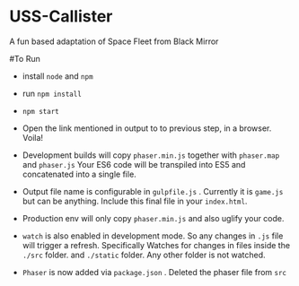 # USS-Callister
A fun based adaptation of Space Fleet from Black Mirror

#To Run

* install `node` and `npm`

* run `npm install`

* `npm start`

* Open the link mentioned in output to to previous step, in a browser. Voila!

* Development builds will copy `phaser.min.js` together with `phaser.map` and `phaser.js`
  Your ES6 code will be transpiled into ES5 and concatenated into a single file.

* Output file name is configurable in `gulpfile.js` . Currently it is `game.js` but can be anything.
Include this final file in your `index.html`.

* Production env will only copy `phaser.min.js` and also uglify your code.

* `watch` is also enabled in development mode. So any changes in `.js` file will trigger a refresh.
Specifically Watches for changes in files inside the `./src` folder. and `./static` folder.
Any other folder is not watched.

* `Phaser` is now added via `package.json` . Deleted the phaser file from `src`
